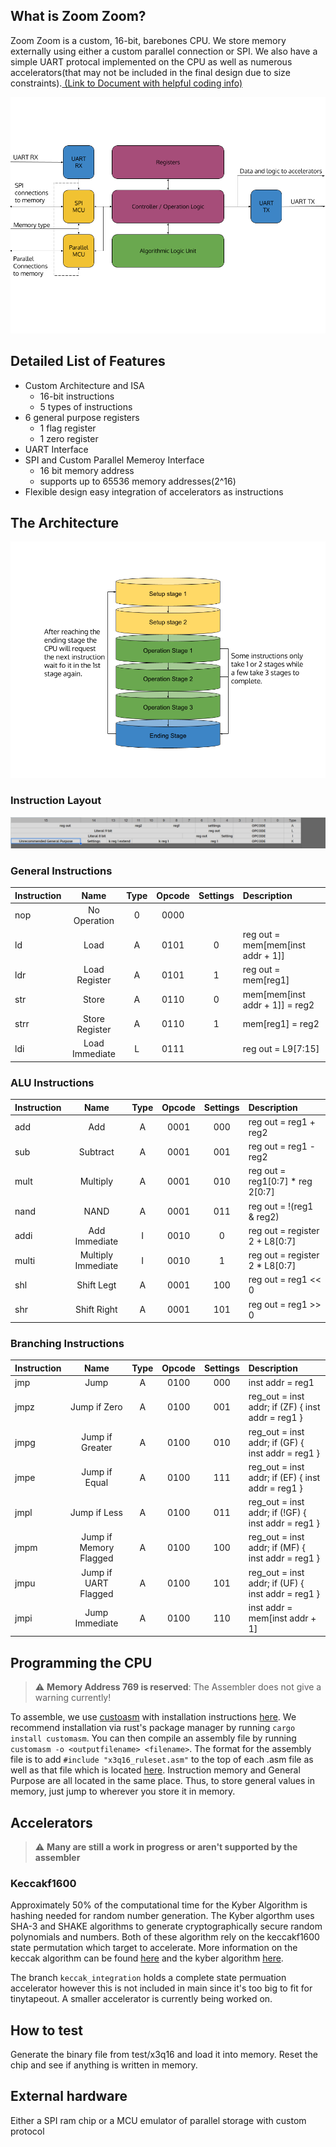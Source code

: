 <!---

This file is used to generate your project datasheet. Please fill in the information below and delete any unused
sections.

You can also include images in this folder and reference them in the markdown. Each image must be less than
512 kb in size, and the combined size of all images must be less than 1 MB.
-->

## What is Zoom Zoom?

Zoom Zoom is a custom, 16-bit, barebones CPU. We store memory externally using either a custom parallel connection or SPI. We also have a simple UART protocal implemented on the CPU as well as numerous accelerators(that may not be included in the final design due to size constraints).[ (Link to Document with helpful coding info)](https://docs.google.com/spreadsheets/d/1K7lZab2l3JhwbvVq81M2FrRitQbvzn5ftnUr9ZXU4ik/edit?usp=sharing)

![](block_diagram.png)
## Detailed List of Features

- Custom Architecture and ISA
  - 16-bit instructions
  - 5 types of instructions
- 6 general purpose registers
  - 1 flag register
  - 1 zero register
- UART Interface
- SPI and Custom Parallel Memeroy Interface
  - 16 bit memory address
  - supports up to 65536 memory addresses(2^16)
- Flexible design easy integration of accelerators as instructions

## The Architecture

![](microinstruct.png)

### Instruction Layout

![](inst_layout.png)

### General Instructions

| Instruction |      Name      | Type  | Opcode | Settings | Description                       |
| :---------- | :------------: | :---: | :----: | :------: | :-------------------------------- |
| nop         |  No Operation  |   0   |  0000  |          |                                   |
| ld          |      Load      |   A   |  0101  |    0     | reg out = mem[mem[inst addr + 1]] |
| ldr         | Load Register  |   A   |  0101  |    1     | reg out = mem[reg1]               |
| str         |     Store      |   A   |  0110  |    0     | mem[mem[inst addr + 1]] = reg2    |
| strr        | Store Register |   A   |  0110  |    1     | mem[reg1] = reg2                  |
| ldi         | Load Immediate |   L   |  0111  |          | reg out = L9[7:15]                |


### ALU Instructions

| Instruction |        Name        | Type  | Opcode | Settings | Description                      |
| :---------- | :----------------: | :---: | :----: | :------: | :------------------------------- |
| add         |        Add         |   A   |  0001  |   000    | reg out = reg1 + reg2            |
| sub         |      Subtract      |   A   |  0001  |   001    | reg out = reg1 - reg2            |
| mult        |      Multiply      |   A   |  0001  |   010    | reg out = reg1[0:7] * reg 2[0:7] |
| nand        |        NAND        |   A   |  0001  |   011    | reg out = !(reg1 & reg2)         |
| addi        |   Add Immediate    |   I   |  0010  |    0     | reg out = register 2 + L8[0:7]   |
| multi       | Multiply Immediate |   I   |  0010  |    1     | reg out = register 2 * L8[0:7]   |
| shl         |     Shift Legt     |   A   |  0001  |   100    | reg out = reg1 << 0              |
| shr         |    Shift Right     |   A   |  0001  |   101    | reg out = reg1 >> 0              |

### Branching Instructions

| Instruction |          Name          | Type  | Opcode | Settings | Description                                        |
| :---------- | :--------------------: | :---: | :----: | :------: | :------------------------------------------------- |
| jmp         |          Jump          |   A   |  0100  |   000    | inst addr = reg1                                   |
| jmpz        |      Jump if Zero      |   A   |  0100  |   001    | reg_out = inst addr; if (ZF) { inst addr = reg1 }  |
| jmpg        |    Jump if Greater     |   A   |  0100  |   010    | reg_out = inst addr; if (GF) { inst addr = reg1 }  |
| jmpe        |     Jump if Equal      |   A   |  0100  |   111    | reg_out = inst addr; if (EF) { inst addr = reg1 }  |
| jmpl        |      Jump if Less      |   A   |  0100  |   011    | reg_out = inst addr; if (!GF) { inst addr = reg1 } |
| jmpm        | Jump if Memory Flagged |   A   |  0100  |   100    | reg_out = inst addr; if (MF) { inst addr = reg1 }  |
| jmpu        |  Jump if UART Flagged  |   A   |  0100  |   101    | reg_out = inst addr; if (UF) { inst addr = reg1 }  |
| jmpi        |    Jump   Immediate    |   A   |  0100  |   110    | inst addr = mem[inst addr + 1]                     |

## Programming the CPU

> :warning: **Memory Address 769 is reserved**: The Assembler does not give a warning currently!

To assemble, we use [custoasm](https://github.com/hlorenzi/customasm) with installation instructions [here](https://github.com/hlorenzi/customasm?tab=readme-ov-file#installation). We recommend installation via rust's package manager by running ```cargo install customasm```. You can then compile an assembly file by running ```customasm -o <outputfilename> <filename>```. The format for the assembly file is to add ```#include "x3q16_ruleset.asm"``` to the top of each .asm file as well as that file which is located [here](../asm/x3q16_ruleset.asm). Instruction memory and General Purpose are all located in the same place. Thus, to store general values in memory, just jump to wherever you store it in memory.

## Accelerators

> :warning: **Many are still a work in progress or aren't supported by the assembler**

### Keccakf1600

Approximately 50% of the computational time for the Kyber Algorithm is hashing needed for random number generation. The Kyber algorthm uses SHA-3 and SHAKE algorithms to generate cryptographically secure random polynomials and numbers. Both of these algorithm rely on the keccakf1600 state permutation which target to accelerate. More information on the keccak algorithm can be found [here](https://keccak.team/keccak_specs_summary.html) and the kyber algorithm [here](https://pq-crystals.org/kyber/data/kyber-specification-round3-20210804.pdf).

The branch ```keccak_integration``` holds a complete state permuation accelerator however this is not included in main since it's too big to fit for tinytapeout. A smaller accelerator is currently being worked on.

## How to test

Generate the binary file from test/x3q16 and load it into memory. Reset the chip and see if anything is written in memory.

## External hardware

Either a SPI ram chip or a MCU emulator of parallel storage with custom protocol
